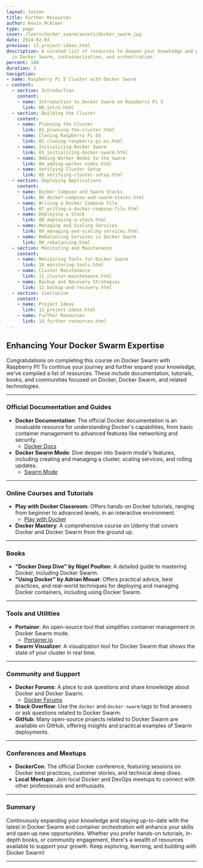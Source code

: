 ```yaml
---
layout: lesson
title: Further Resources
author: Kevin McAleer
type: page
cover: /learn/docker_swarm/assets/docker_swarm.jpg
date: 2024-02-03
previous: 13_project-ideas.html
description: A curated list of resources to deepen your knowledge and proficiency
  in Docker Swarm, containerization, and orchestration.
percent: 100
duration: 3
navigation:
- name: Raspberry Pi 5 Cluster with Docker Swarm
- content:
  - section: Introduction
    content:
    - name: Introduction to Docker Swarm on Raspberry Pi 5
      link: 00_intro.html
  - section: Building the Cluster
    content:
    - name: Planning the Cluster
      link: 01_planning-the-cluster.html
    - name: Cloning Raspberry Pi OS
      link: 02_cloning-raspberry-pi-os.html
    - name: Initializing Docker Swarm
      link: 03_initializing-docker-swarm.html
    - name: Adding Worker Nodes to the Swarm
      link: 04_adding-worker-nodes.html
    - name: Verifying Cluster Setup
      link: 05_verifying-cluster-setup.html
  - section: Deploying Applications
    content:
    - name: Docker Compose and Swarm Stacks
      link: 06_docker-compose-and-swarm-stacks.html
    - name: Writing a Docker Compose File
      link: 07_writing-a-docker-compose-file.html
    - name: Deploying a Stack
      link: 08_deploying-a-stack.html
    - name: Managing and Scaling Services
      link: 09_managing-and-scaling-services.html
    - name: Rebalancing Services in Docker Swarm
      link: 09_rebalancing.html
  - section: Monitoring and Maintenance
    content:
    - name: Monitoring Tools for Docker Swarm
      link: 10_monitoring-tools.html
    - name: Cluster Maintenance
      link: 11_cluster-maintenance.html
    - name: Backup and Recovery Strategies
      link: 12_backup-and-recovery.html
  - section: Conclusion
    content:
    - name: Project Ideas
      link: 13_project-ideas.html
    - name: Further Resources
      link: 14_further-resources.html
---
```



## Enhancing Your Docker Swarm Expertise

Congratulations on completing this course on Docker Swarm with Raspberry Pi! To continue your journey and further expand your knowledge, we've compiled a list of resources. These include documentation, tutorials, books, and communities focused on Docker, Docker Swarm, and related technologies.

---

### Official Documentation and Guides

- **Docker Documentation**: The official Docker documentation is an invaluable resource for understanding Docker's capabilities, from basic container management to advanced features like networking and security.
  - [Docker Docs](https://docs.docker.com/)
- **Docker Swarm Mode**: Dive deeper into Swarm mode's features, including creating and managing a cluster, scaling services, and rolling updates.
  - [Swarm Mode](https://docs.docker.com/engine/swarm/)

---

### Online Courses and Tutorials

- **Play with Docker Classroom**: Offers hands-on Docker tutorials, ranging from beginner to advanced levels, in an interactive environment.
  - [Play with Docker](https://training.play-with-docker.com/)
- **Docker Mastery**: A comprehensive course on Udemy that covers Docker and Docker Swarm from the ground up.

---

### Books

- **"Docker Deep Dive" by Nigel Poulton**: A detailed guide to mastering Docker, including Docker Swarm.
- **"Using Docker" by Adrian Mouat**: Offers practical advice, best practices, and real-world techniques for deploying and managing Docker containers, including using Docker Swarm.

---

### Tools and Utilities

- **Portainer**: An open-source tool that simplifies container management in Docker Swarm mode.
  - [Portainer.io](https://www.portainer.io/)
- **Swarm Visualizer**: A visualization tool for Docker Swarm that shows the state of your cluster in real time.

---

### Community and Support

- **Docker Forums**: A place to ask questions and share knowledge about Docker and Docker Swarm.
  - [Docker Forums](https://forums.docker.com/)
- **Stack Overflow**: Use the `docker` and `docker-swarm` tags to find answers or ask questions related to Docker Swarm.
- **GitHub**: Many open-source projects related to Docker Swarm are available on GitHub, offering insights and practical examples of Swarm deployments.

---

### Conferences and Meetups

- **DockerCon**: The official Docker conference, featuring sessions on Docker best practices, customer stories, and technical deep dives.
- **Local Meetups**: Join local Docker and DevOps meetups to connect with other professionals and enthusiasts.

---

### Summary

Continuously expanding your knowledge and staying up-to-date with the latest in Docker Swarm and container orchestration will enhance your skills and open up new opportunities. Whether you prefer hands-on tutorials, in-depth books, or community engagement, there's a wealth of resources available to support your growth. Keep exploring, learning, and building with Docker Swarm!

---

